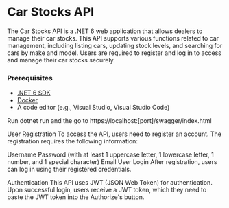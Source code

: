 ﻿# Car Stocks API

The Car Stocks API is a .NET 6 web application that allows dealers to manage their car stocks. This API supports various functions related to car management, including listing cars, updating stock levels, and searching for cars by make and model. Users are required to register and log in to access and manage their car stocks securely.

### Prerequisites
- [.NET 6 SDK](https://dotnet.microsoft.com/download/dotnet/6.0)
- [Docker](https://www.docker.com/get-started)
- A code editor (e.g., Visual Studio, Visual Studio Code)

Run
dotnet run
and the go to 
https://localhost:[port]/swagger/index.html


User Registration
To access the API, users need to register an account. The registration requires the following information:

Username
Password (with at least 1 uppercase letter, 1 lowercase letter, 1 number, and 1 special character)
Email
User Login
After registration, users can log in using their registered credentials.

Authentication
This API uses JWT (JSON Web Token) for authentication. Upon successful login, users receive a JWT token, which they need to paste the JWT token into the Authorize's button. 
